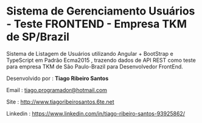 <h1>Sistema de Gerenciamento Usuários - Teste FRONTEND - Empresa TKM de SP/Brazil </h1>
<p>Sistema de Listagem de Usuários utilizando Angular + BootStrap e TypeScript em Padrão Ecma2015 ,  trazendo dados de API REST como teste para empresa TKM de São Paulo-Brazil para Desenvolvedor FrontEnd.</p>

<p>Desenvolvido por : <b>Tiago Ribeiro Santos</b></p>

Email : </b>tiago.programador@hotmail.com</b>

Site : http://www.tiagoribeirosantos.6te.net

Linkedin : https://www.linkedin.com/in/tiago-ribeiro-santos-93925862/
